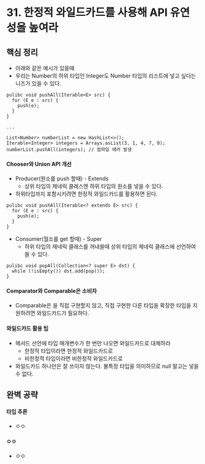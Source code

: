 # 31. 한정적 와일드카드를 사용해 API 유연성을 높여라

## 핵심 정리
 * 아래와 같은 예시가 있을때
 * 우리는 Number의 하위 타입인 Integer도 Number 타입의 리스트에 넣고 싶다는 니즈가 있을 수 있다.
```
pulibc void pushAll(Iterable<E> src) {
  for (E e : src) {
    push(e);
  }
}

...

List<Number> numberList = new HashList<>();
Iterable<Integer> integers = Arrays.asList(3, 1, 4, 7, 0);
numberList.pushAll(integers); // 컴파일 에러 발생
```

#### Chooser와 Union API 개선
 * Producer(원소를 push 할때) - Extends
   * 상위 타입의 제네릭 클래스엔 하위 타입의 원소를 넣을 수 있다.
 * 하위타입까지 포함시키려면 한정적 와일드카드를 활용하면 된다.

```
pulibc void pushAll(Iterable<? extends E> src) {
  for (E e : src) {
    push(e);
  }
}
```
 * Consumer(월소를 get 할때) - Super
   * 하위 타입의 제네릭 클래스를 꺼내쓸때 상위 타입의 제네릭 클래스에 선언하여 쓸 수 있다.
```
pulibc void popAll(Collection<? super E> dst) {
  while (!isEmpty()) dst.add(pop());
}
```
#### Comparator와 Comparable은 소비자
 * Comparable은 을 직접 구현할지 않고, 직접 구현한 다른 타입을 확장한 타입을 지원하려면 와일드카드가 필요하다.

#### 와일드카드 활용 팁 
 * 메서드 선언에 타입 매개변수가 한 번만 나오면 와일드카드로 대체하라
   * 한정적 타입이라면 한정적 와일드카드로
   * 비한정적 타입이라면 비한정적 와일드카드로
 * 와일드카드 하나만은 잘 쓰이지 않는다. 불특정 타입을 의미하므로 null 말고는 넣을 수 없다.


## 완벽 공략
#### 타입 추론
 * ㅇㅇ
#### ㅇㅇ
 * ㅇㅇ
